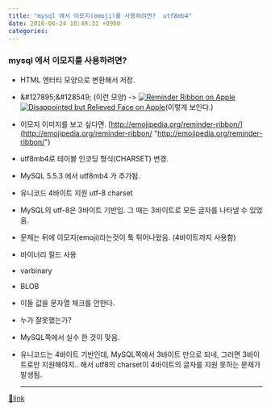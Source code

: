 ```yaml
---
title: "mysql 에서 이모지(emoji)를 사용하려면?  utf8mb4"
date: 2016-06-24 10:49:31 +0900
categories: 
---
```

  

### mysql 에서 이모지를 사용하려면?

- HTML 엔터티 모양으로 변환해서 저장.
- &amp;#127895;&amp;#128549; (이런 모양) -&gt; [![Reminder Ribbon on Apple ](http://emojipedia-us.s3.amazonaws.com/cache/ee/6d/ee6d254ac71aff7b8f9a2eaaaf8f279c.png)](http://emojipedia.org/apple/ios-9.3/reminder-ribbon/)[![Disappointed but Relieved Face on Apple ](http://emojipedia-us.s3.amazonaws.com/cache/9f/18/9f186b36f916d5c795596450e614caa4.png)](http://emojipedia.org/apple/ios-9.3/disappointed-but-relieved-face/)(이렇게 보인다.)
- 이모지 이미지를 보고 싶다면. [http://emojipedia.org/reminder-ribbon/](http://emojipedia.org/reminder-ribbon/ "http://emojipedia.org/reminder-ribbon/")


- utf8mb4로 테이블 인코딩 형식(CHARSET) 변경.
- MySQL 5.5.3 에서 utf8mb4 가 추가됨.
- 유니코드 4바이트 지원 utf-8 charset

- MySQL의 utf-8은 3바이트 기반임. 그 때는 3바이트로 모든 글자를 나타낼 수 있었음.
- 문제는 뒤에 이모지(emoji)라는것이 툭 튀어나왔음. (4바이트까지 사용함)

- 바이너리 필드 사용
- varbinary
- BLOB 
- 이들 값을 문자열 체크를 안한다.

- 누가 잘못했는가?
- MySQL쪽에서 실수 한 것이 맞음.
- 유니코드는 4바이트 기반인데, MySQL쪽에서 3바이트 만으로 되네, 그러면 3바이트로만 지원해야지.. 해서 utf8의 charset이 4바이트의 글자를 지원 못하는 문제가 발생됨.




  ***
[🔗link](http://www.mins01.com/mh/tech/read/1018)